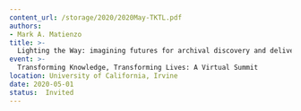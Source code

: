 ```yaml
---
content_url: /storage/2020/2020May-TKTL.pdf
authors:
- Mark A. Matienzo
title: >-
  Lighting the Way: imagining futures for archival discovery and delivery
event: >-
  Transforming Knowledge, Transforming Lives: A Virtual Summit
location: University of California, Irvine
date: 2020-05-01
status:  Invited
---
```

